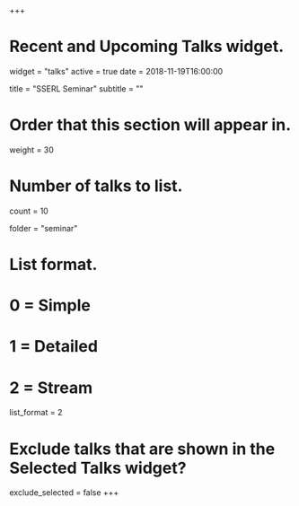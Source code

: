 +++
# Recent and Upcoming Talks widget.
widget = "talks"
active = true
date = 2018-11-19T16:00:00

title = "SSERL Seminar"
subtitle = ""

# Order that this section will appear in.
weight = 30

# Number of talks to list.
count = 10

folder = "seminar"

# List format.
#   0 = Simple
#   1 = Detailed
#   2 = Stream
list_format = 2

# Exclude talks that are shown in the Selected Talks widget?
exclude_selected = false
+++
